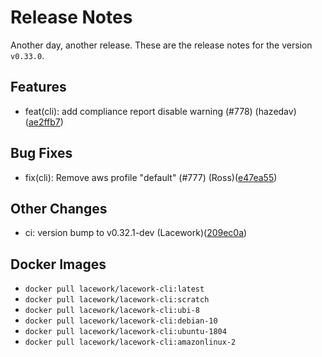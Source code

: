 # Release Notes
Another day, another release. These are the release notes for the version `v0.33.0`.

## Features
* feat(cli): add compliance report disable warning (#778) (hazedav)([ae2ffb7](https://github.com/lacework/go-sdk/commit/ae2ffb7cb065b9be2c9dee33985deed0ac7f7e20))
## Bug Fixes
* fix(cli): Remove aws profile "default" (#777) (Ross)([e47ea55](https://github.com/lacework/go-sdk/commit/e47ea553fce260597d8262288c18d7d913422473))
## Other Changes
* ci: version bump to v0.32.1-dev (Lacework)([209ec0a](https://github.com/lacework/go-sdk/commit/209ec0ac86cac33b8ecab6998da9b09e10b96b12))

## Docker Images
* `docker pull lacework/lacework-cli:latest`
* `docker pull lacework/lacework-cli:scratch`
* `docker pull lacework/lacework-cli:ubi-8`
* `docker pull lacework/lacework-cli:debian-10`
* `docker pull lacework/lacework-cli:ubuntu-1804`
* `docker pull lacework/lacework-cli:amazonlinux-2`
